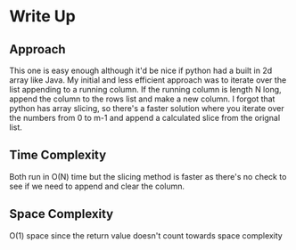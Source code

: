 # Write Up

## Approach

This one is easy enough although it'd be nice if python had a built in 2d array like Java. My initial and less efficient approach was to iterate over the list appending to a running column. If the running column is length N long, append the column to the rows list and make a new column. I forgot that python has array slicing, so there's a faster solution where you iterate over the numbers from 0 to m-1 and append a calculated slice from the orignal list.

## Time Complexity

Both run in O(N) time but the slicing method is faster as there's no check to see if we need to append and clear the column.

## Space Complexity

O(1) space since the return value doesn't count towards space complexity
